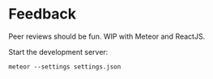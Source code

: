 # Feedback

Peer reviews should be fun. WIP with Meteor and ReactJS.

Start the development server:

```
meteor --settings settings.json
```
